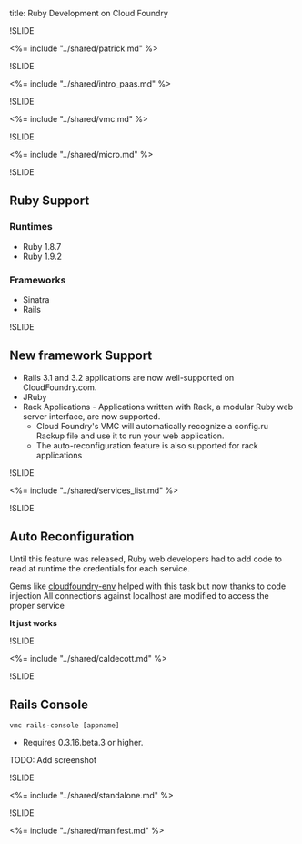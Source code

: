title: Ruby Development on Cloud Foundry

!SLIDE

<%= include "../shared/patrick.md" %>

!SLIDE

<%= include "../shared/intro_paas.md" %>

!SLIDE

<%= include "../shared/vmc.md" %>

!SLIDE

<%= include "../shared/micro.md" %>

!SLIDE

## Ruby Support

### Runtimes
- Ruby 1.8.7
- Ruby 1.9.2

### Frameworks
- Sinatra
- Rails

!SLIDE

## New framework Support
- Rails 3.1 and 3.2 applications are now well-supported on CloudFoundry.com. 
- JRuby
- Rack Applications - Applications written with Rack, a modular Ruby web server interface, are now supported. 
  - Cloud Foundry's VMC will automatically recognize a config.ru Rackup file and use it to run your web application. 
  - The auto-reconfiguration feature is also supported for rack applications

!SLIDE

<%= include "../shared/services_list.md" %>

!SLIDE

## Auto Reconfiguration

Until this feature was released, Ruby web developers had to add code to read at runtime the credentials for each service.

Gems like [cloudfoundry-env](https://github.com/cloudfoundry-samples/cloudfoundry-env) helped with this task but now thanks to code injection
All connections against localhost are modified to access the proper service

**It just works**

!SLIDE


<%= include "../shared/caldecott.md" %>

!SLIDE

## Rails Console


    vmc rails-console [appname]

- Requires 0.3.16.beta.3 or higher.

TODO: Add screenshot

!SLIDE

<%= include "../shared/standalone.md" %>

!SLIDE

<%= include "../shared/manifest.md" %>







